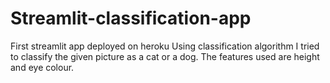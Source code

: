 # Streamlit-classification-app
First streamlit app deployed on heroku
Using classification algorithm I tried to classify the given picture as a cat or a dog.
The features used are height and eye colour.
